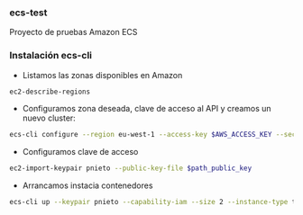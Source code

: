 ### ecs-test
Proyecto de pruebas Amazon ECS

### Instalación ecs-cli
* Listamos las zonas disponibles en Amazon
```bash
ec2-describe-regions
```
* Configuramos zona deseada, clave de acceso al API y creamos un nuevo cluster:
```bash
ecs-cli configure --region eu-west-1 --access-key $AWS_ACCESS_KEY --secret-key $AWS_SECRET_KEY --cluster demo-contenedores
```
* Configuramos clave de acceso
```bash
ec2-import-keypair pnieto --public-key-file $path_public_key
````
* Arrancamos instacia contenedores
```bash
ecs-cli up --keypair pnieto --capability-iam --size 2 --instance-type t2.micro
```
